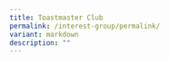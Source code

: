 ```yaml
---
title: Toastmaster Club
permalink: /interest-group/permalink/
variant: markdown
description: ""
---
```

